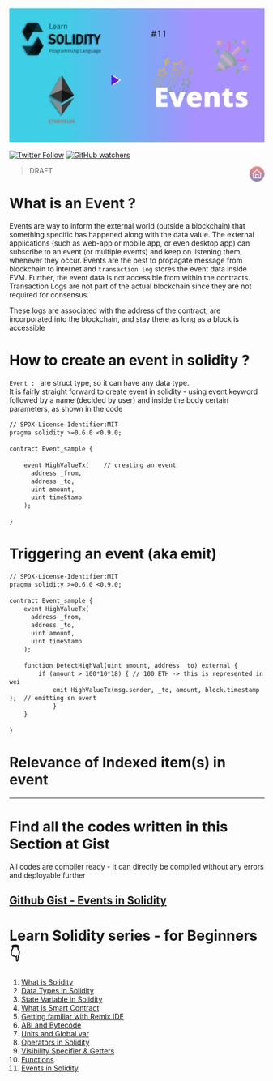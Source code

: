 <img src="/Tutorials/header-images/11-OG-Events-in-solidity.png" width="630" title="Events in solidity">

[<img alt="Twitter Follow" src="https://img.shields.io/twitter/follow/PranavRaj90?style=social">](https://twitter.com/intent/follow?screen_name=PranavRaj90)
[<img alt="GitHub watchers" src="https://img.shields.io/github/watchers/raj-pranav/learn-solidity?label=Learn%20Solidity&style=social">](https://github.com/raj-pranav/learn-solidity/)

[<img align= "right" src="/Tutorials/Beginners/images-for-docs/home.png" width="30" title="Repo Home">](https://github.com/raj-pranav/learn-solidity)

>DRAFT


# What is an Event ?
Events are way to inform the external world (outside a blockchain) that something specific has happened along with the data value. The external applications (such as web-app or mobile app, or even desktop app) can subscribe to an event (or multiple events) and keep on listening them, whenever they occur. Events are the best to propagate message from blockchain to internet and `transaction log` stores the event data inside EVM. Further, the event data is not accessible from within the contracts. Transaction Logs are not part of the actual blockchain since they are not required for consensus.

These logs are associated with the address of the contract, are incorporated into the blockchain, and stay there as long as a block is accessible 

# How to create an event in solidity ?
`Event : ` are struct type, so it can have any data type.<br>
It is fairly straight forward to create event in solidity - using event keyword followed by a name (decided by user) and inside the body certain parameters, as shown in the code

```solidity
// SPDX-License-Identifier:MIT
pragma solidity >=0.6.0 <0.9.0;

contract Event_sample {

    event HighValueTx(    // creating an event
      address _from,
      address _to,
      uint amount,
      uint timeStamp  
    );

}
```

# Triggering an event (aka emit)

```solidity
// SPDX-License-Identifier:MIT
pragma solidity >=0.6.0 <0.9.0;

contract Event_sample {
    event HighValueTx(
      address _from,
      address _to,
      uint amount,
      uint timeStamp  
    );

    function DetectHighVal(uint amount, address _to) external {
        if (amount > 100*10*18) { // 100 ETH -> this is represented in wei
            emit HighValueTx(msg.sender, _to, amount, block.timestamp );  // emitting sn event
            }
    }

}
```

# Relevance of Indexed item(s) in event


---
# Find all the codes written in this Section at Gist
All codes are compiler ready - It can directly be compiled without any errors and deployable further

[Github Gist - Events in Solidity](https://gist.github.com/raj-pranav/1924e97cb5d8767be1279809f2c5479e)
---

# Learn Solidity series - for Beginners 👇
1. [What is Solidity](https://github.com/raj-pranav/learn-solidity/blob/main/Tutorials/Beginners/1-What_is_Solidity.md)
2. [Data Types in Solidity](https://github.com/raj-pranav/learn-solidity/blob/main/Tutorials/Beginners/2-Data_types_solidity.md)
3. [State Variable in Solidity](https://github.com/raj-pranav/learn-solidity/blob/main/Tutorials/Beginners/3-State_variable_solidity.md)
4. [What is Smart Contract](https://github.com/raj-pranav/learn-solidity/blob/main/Tutorials/Beginners/4-what-is-a-Smart_contract.md)
5. [Getting familiar with Remix IDE](https://github.com/raj-pranav/learn-solidity/blob/main/Tutorials/Beginners/5-Getting-familiar-with-Remix-IDE.md)
6. [ABI and Bytecode](https://github.com/raj-pranav/learn-solidity/blob/main/Tutorials/Beginners/6-ABI-and-Bytecode-from-solidity-compiler.md)
7. [Units and Global var](https://github.com/raj-pranav/learn-solidity/blob/main/Tutorials/Beginners/7-Units-and-global-variable.md)
8. [Operators in Solidity](https://github.com/raj-pranav/learn-solidity/blob/main/Tutorials/Beginners/8-Operators-in-solidity.md)
9. [Visibility Specifier & Getters](https://github.com/raj-pranav/learn-solidity/blob/main/Tutorials/Beginners/9-Visibility-specifiers_and-getters.md)
10. [Functions](https://github.com/raj-pranav/learn-solidity/blob/main/Tutorials/Beginners/10-Functions-in-solidity.md)
11. [Events in Solidity](https://github.com/raj-pranav/learn-solidity/blob/main/Tutorials/Beginners/11-Events-in-Solidity.md)
